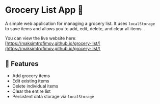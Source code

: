 # Grocery List App 🛒

A simple web application for managing a grocery list. It uses `localStorage` to save items and allows you to add, edit, delete, and clear all items.

You can view the live website here:  
[https://maksimtrofimov.github.io/grocery-list/](https://maksimtrofimov.github.io/grocery-list/)

## 🔧 Features

- Add grocery items
- Edit existing items
- Delete individual items
- Clear the entire list
- Persistent data storage via `localStorage`
